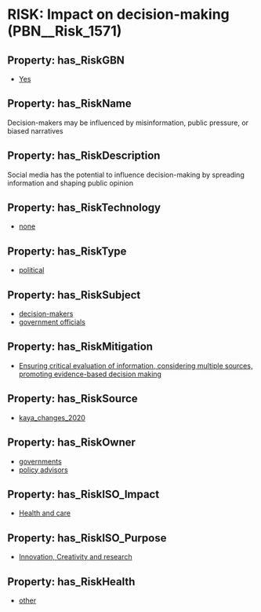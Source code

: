# RISK: __Impact on decision-making__ (PBN__Risk_1571)

## Property: has_RiskGBN

* [Yes](PBN__RiskGBN_1)

## Property: has_RiskName

Decision-makers may be influenced by misinformation, public pressure, or biased narratives

## Property: has_RiskDescription

Social media has the potential to influence decision-making by spreading information and shaping public opinion

## Property: has_RiskTechnology

* [none](PBN__Technology_35)

## Property: has_RiskType

* [political](PBN__RiskType_1)

## Property: has_RiskSubject

* [decision-makers](PBN__Stakeholder_227)
* [government officials](PBN__Stakeholder_333)

## Property: has_RiskMitigation

* [Ensuring critical evaluation of information, considering multiple sources, promoting evidence-based decision making](PBN__RiskMitigation_2101)

## Property: has_RiskSource

* [kaya_changes_2020](PBN__Article_185)

## Property: has_RiskOwner

* [governments](PBN__Stakeholder_47)
* [policy advisors](PBN__Stakeholder_1013)

## Property: has_RiskISO_Impact

* [Health and care](PBN__RiskISO_Purpose_0)

## Property: has_RiskISO_Purpose

* [Innovation, Creativity and research](PBN__RiskISO_Impact_8)

## Property: has_RiskHealth

* [other](PBN__RiskHealth_2)

